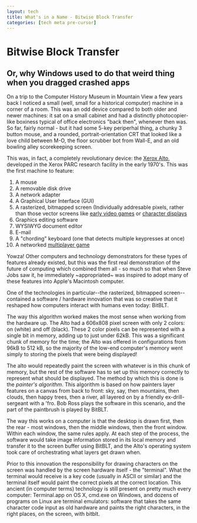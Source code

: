 ```yaml
---
layout: tech
title: What's in a Name - Bitwise Block Transfer
categories: [tech meta pre-cursor]
---
```



Bitwise Block Transfer
====

Or, why Windows used to do that weird thing when you dragged crashed apps
----

On a trip to the Computer History Museum in Mountain View a few years back I noticed a small (well, small for a historical computer) machine in a corner of a room. This was an odd device compared to both older and newer machines: it sat on a small cabinet and had a distinctly photocopier-like boxiness typical of office electronics "back then", whenever then was. So far, fairly normal - but it had some 5-key periperhal thing, a chunky 3 button mouse, and a rounded, portrait-orientation CRT that looked like a love child between M-O, the floor scrubber bot from Wall-E, and an old bowling alley scorekeeping screen.

This was, in fact, a completely revolutionary device: the [Xerox Alto](https://en.wikipedia.org/wiki/Xerox_Alto), developed in the Xerox PARC research facility in the early 1970's. This was the first machine to feature:

1. A mouse
1. A removable disk drive
1. A network adapter
1. A Graphical User Interface (GUI)
1. A rasterized, bitmapped screen (Individually addresable pixels, rather than those vector screens like [early video games](https://upload.wikimedia.org/wikipedia/en/1/13/Asteroi1.png) or [character displays](https://en.wikipedia.org/wiki/Computer_terminal#/media/File:DEC_VT100_terminal_transparent.png)
1. Graphics editing software
1. WYSIWYG document editor
1. E-mail
1. A "chording" keyboard (one that detects multiple keypresses at once)
1. A networked [multiplayer game](https://en.wikipedia.org/wiki/Alto_Trek)

Yowza! Other computers and technology demonstrators for these types of features already existed, but this was the first real demonstration of the future of computing which combined them all - so much so that when Steve Jobs saw it, he immediately ~appropriated~ was inspired to adopt many of these features into Apple's Macintosh computer.

One of the technologies in particular--the rasterized, bitmapped screen--contained a software / hardware innovation that was so creative that it reshaped how computers interact with humans even today: BitBLT.

The way this algorithm worked makes the most sense when working from the hardware up. The Alto had a 606x808 pixel screen with only 2 colors: on (white) and off (black). These 2 color pixels can be represented with a single bit in memory, adding up to just under 62kB. This was a significant chunk of memory for the time; the Alto was offered in configurations from 96kB to 512 kB, so the majority of the low-end computer's memory went simply to storing the pixels that were being displayed!

The alto would repeatedly paint the screen with whatever is in this chunk of memory, but the rest of the software has to set up this memory correctly to represent what should be displayed. The method by which this is done is the _painter's algorithm_. This algorithm is based on how painters layer features on a canvas from back to front: sky, say, then mountains, then clouds, then happy trees, then a river, all layered on by a friendly ex-drill-sergeant with a 'fro. Bob Ross plays the software in this scenario, and the part of the paintbrush is played by BitBLT.

The way this works on a computer is that the desktop is drawn first, then the rear - most windows, then the middle windows, then the front window. Within each window, the same rules apply. At each step of the process, the software would take image information stored in its local memory and transfer it to the screen buffer using BitBLT, and the Alto's operating system took care of orchestrating what layers get drawn when.

Prior to this innovation the responsibility for drawing characters on the screen was handled by the screen hardware itself - the "terminal". What the terminal would receive is a key code (usually in ASCII or similar) and the terminal itself would paint the correct pixels at the correct location. This ancient (in computer terms) technology is still present on pretty
 much every computer: Terminal.app on OS X, cmd.exe on Windows, and dozens of programs on Linux are terminal emulators: software that takes the same character code input as old hardware and paints the right characters, in the right places, on the screen, with bitblt. 
